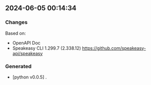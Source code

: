 

## 2024-06-05 00:14:34
### Changes
Based on:
- OpenAPI Doc  
- Speakeasy CLI 1.299.7 (2.338.12) https://github.com/speakeasy-api/speakeasy
### Generated
- [python v0.0.5] .